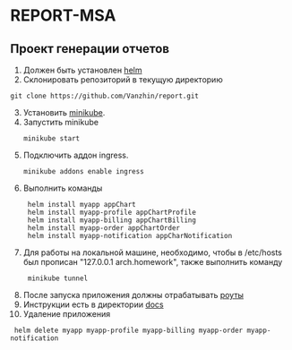 # REPORT-MSA

## Проект генерации отчетов

1. Должен быть установлен [helm](https://helm.sh/docs/intro/install/)
2. Склонировать репозиторий в текущую директорию

 ```shell
 git clone https://github.com/Vanzhin/report.git
 ```

3. Установить [minikube](https://kubernetes.io/ru/docs/tasks/tools/install-minikube/).
4. Запустить minikube
    ```shell
    minikube start
    ```
5. Подключить аддон ingress.
   ```shell
   minikube addons enable ingress
   ```
6. Выполнить команды
   ```shell
    helm install myapp appChart
    helm install myapp-profile appChartProfile
    helm install myapp-billing appChartBilling
    helm install myapp-order appChartOrder
    helm install myapp-notification appCharNotification
   ```
7. Для работы на локальной машине, необходимо, чтобы в /etc/hosts был прописан "127.0.0.1 arch.homework", также
   выполнить команду
   ```shell
    minikube tunnel
   ```
8. После запуска приложения должны отрабатывать [роуты](postman/HW6.postman_collection.json)
9. Инструкции есть в директории [docs](docs)
10. Удаление приложения
   ```shell
    helm delete myapp myapp-profile myapp-billing myapp-order myapp-notification
   ```
   